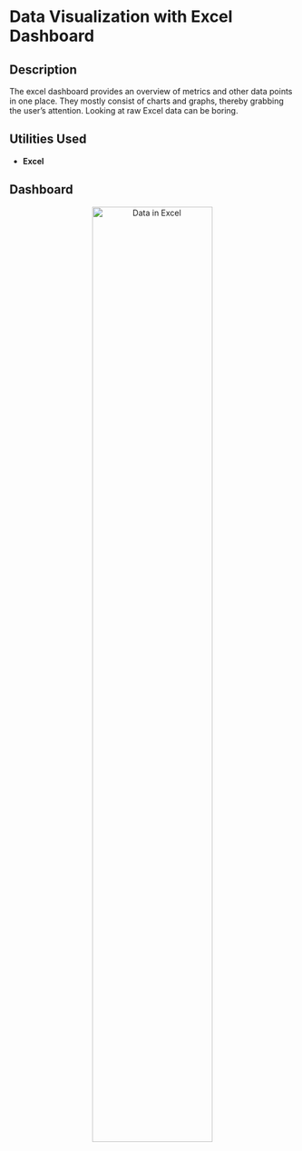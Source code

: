 <h1>Data Visualization with Excel Dashboard</h1>

<h2>Description</h2>
The excel dashboard provides an overview of metrics and other data points in one place. They mostly consist of charts and graphs, thereby grabbing the user’s attention. Looking at raw Excel data can be boring.
<br />

<h2>Utilities Used</h2>

- <b>Excel</b>

<h2>Dashboard</h2>

<p align="center">
<img src="https://i.imgur.com/UNY1q1h.jpg" height="65%" width="65%" alt="Data in Excel"/>
</p>
